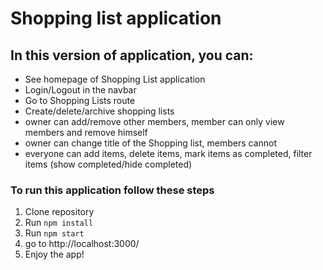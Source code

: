 # Shopping list application

## In this version of application, you can:
- See homepage of Shopping List application
- Login/Logout in the navbar
- Go to Shopping Lists route
- Create/delete/archive shopping lists
- owner can add/remove other members, member can only view members and remove himself
- owner can change title of the Shopping list, members cannot
- everyone can add items, delete items, mark items as completed, filter items (show completed/hide completed)

### To run this application follow these steps
1. Clone repository
2. Run `npm install`
3. Run `npm start`
4. go to http://localhost:3000/
5. Enjoy the app!
